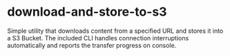# download-and-store-to-s3

Simple utility that downloads content from a specified URL and stores it into a S3 Bucket.
The included CLI handles connection interruptions automatically and reports the transfer progress on console.

